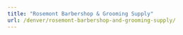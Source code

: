 ```yaml
---
title: "Rosemont Barbershop & Grooming Supply"
url: /denver/rosemont-barbershop-and-grooming-supply/
---
```

